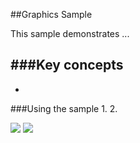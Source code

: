 ##Graphics Sample 

This sample demonstrates ...

###Key concepts
- 
-

###Using the sample
1. 
2. 

![](/image.png)
![](/image2.png)



